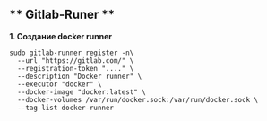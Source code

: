 ## ** Gitlab-Runer **

**1. Создание docker runner**
```
sudo gitlab-runner register -n\
  --url "https://gitlab.com/" \
  --registration-token "...." \
  --description "Docker runner" \
  --executor "docker" \
  --docker-image "docker:latest" \
  --docker-volumes /var/run/docker.sock:/var/run/docker.sock \
  --tag-list docker-runner
```





